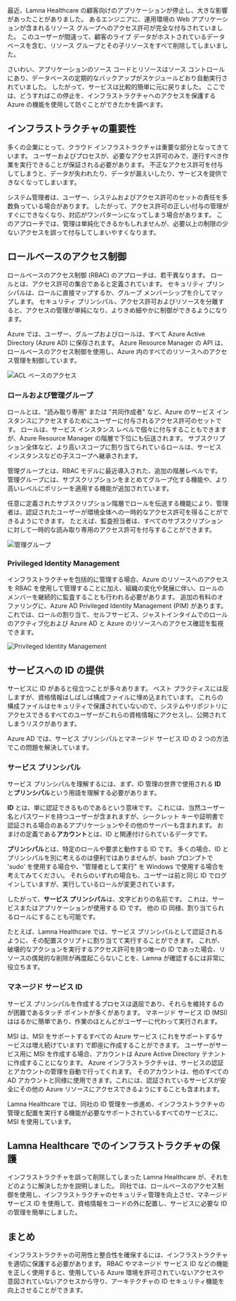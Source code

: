 最近、Lamna Healthcare の顧客向けのアプリケーションが停止し、大きな影響があったことがありました。 あるエンジニアに、運用環境の Web アプリケーションが含まれるリソース グループへのアクセス許可が完全な付与されていました。 このユーザーが間違って、顧客のライブ データがホストされているデータベースを含む、リソース グループとその子リソースをすべて削除してしまいました。 

さいわい、アプリケーションのソース コードとリソースはソース コントロールにあり、データベースの定期的なバックアップがスケジュールどおり自動実行されていました。 したがって、サービスは比較的簡単に元に戻りました。 ここでは、どうすればこの停止を、インフラストラクチャへのアクセスを保護する Azure の機能を使用して防ぐことができたかを調べます。

## <a name="criticality-of-infrastructure"></a>インフラストラクチャの重要性

多くの企業にとって、クラウド インフラストラクチャは重要な部分となってきています。 ユーザーおよびプロセスが、必要なアクセス許可のみで、遂行すべき作業を実行できることが保証される必要があります。 不正なアクセス許可を付与してしまうと、データが失われたり、データが漏えいしたり、サービスを提供できなくなってしまいます。 

システム管理者は、ユーザー、システムおよびアクセス許可のセットの責任を多数負っている場合があります。 したがって、アクセス許可の正しい付与の管理がすぐにできなくなり、対応がワンパターンになってしまう場合があります。 このアプローチでは、管理は単純化できるかもしれませんが、必要以上の制限の少ないアクセスを誤って付与してしまいやすくなります。

## <a name="role-based-access-control"></a>ロールベースのアクセス制御

ロールベースのアクセス制御 (RBAC) のアプローチは、若干異なります。 ロールとは、アクセス許可の集合であると定義されています。 セキュリティ プリンシパルは、ロールに直接マップするか、グループ メンバーシップを介してマップします。 セキュリティ プリンシパル、アクセス許可およびリソースを分離すると、アクセスの管理が単純になり、よりきめ細やかに制御ができるようになります。

Azure では、ユーザー、グループおよびロールは、すべて Azure Active Directory (Azure AD) に保存されます。 Azure Resource Manager の API は、ロールベースのアクセス制御を使用し、Azure 内のすべてのリソースへのアクセス管理を制御しています。

![ACL ベースのアクセス](../media-draft/ACL_Based_Access.png)

<!-- ![Role-based access control](../media-draft/Role_Based_Access.png)
 -->

### <a name="roles--management-groups"></a>ロールおよび管理グループ

ロールとは、"読み取り専用" または "共同作成者" など、Azure のサービス インスタンスにアクセスするためにユーザーに付与されるアクセス許可のセットです。 ロールは、サービス インスタンス レベルで個々に付与することもできますが、Azure Resource Manager の階層で下位にも伝送されます。 サブスクリプション全体など、より高いスコープに割り当てられているロールは、サービス インスタンスなどの子スコープへ継承されます。 

管理グループとは、RBAC モデルに最近導入された、追加の階層レベルです。 管理グループには、サブスクリプションをまとめてグループ化する機能や、より高いレベルにポリシーを適用する機能が追加されています。

任意に定義されたサブスクリプション階層でロールを伝送する機能により、管理者は、認証されたユーザーが環境全体への一時的なアクセス許可を得ることができるようにできます。 たとえば、監査担当者は、すべてのサブスクリプションに対して一時的な読み取り専用のアクセス許可を付与することができます。

![管理グループ](../media-draft/management_groups.png)

### <a name="privileged-identity-management"></a>Privileged Identity Management

インフラストラクチャを包括的に管理する場合、Azure のリソースへのアクセスを RBAC を使用して管理することに加え、組織の変化や発展に伴い、ロールのメンバーを継続的に監査することも行われる必要があります。 追加の有料のオファリングに、Azure AD Privileged Identity Management (PIM) があります。これでは、ロールの割り当て、セルフサービス、ジャストインタイムでのロールのアクティブ化および Azure AD と Azure のリソースへのアクセス確認を監視できます。

![Privileged Identity Management](../media-draft/PIM_Dashboard.PNG)

## <a name="providing-identities-to-services"></a>サービスへの ID の提供

サービスに ID があると役立つことが多々あります。 ベスト プラクティスには反しますが、資格情報はしばしば構成ファイルに埋め込まれています。 これらの構成ファイルはセキュリティで保護されていないので、システムやリポジトリにアクセスできるすべてのユーザーがこれらの資格情報にアクセスし、公開されてしまうリスクがあります。

Azure AD では、サービス プリンシパルとマネージド サービス ID の 2 つの方法でこの問題を解決しています。

### <a name="service-principals"></a>サービス プリンシパル

サービス プリンシパルを理解するには、まず、ID 管理の世界で使用される **ID** と**プリンシパル**という用語を理解する必要があります。

**ID** とは、単に認証できるものであるという意味です。 これには、当然ユーザー名とパスワードを持つユーザーが含まれますが、シークレット キーや証明書で認証される場合のあるアプリケーションやその他のサーバーも含まれます。 おまけの定義である**アカウント**とは、ID と関連付けられているデータです。

**プリンシパル**とは、特定のロールや要求と動作する ID です。 多くの場合、ID とプリンシパルを別に考えるのは便利ではありませんが、bash プロンプトで 'sudo' を使用する場合や、"管理者として実行" を Windows で使用する場合を考えてみてください。 それらのいずれの場合も、ユーザーは前と同じ ID でログインしていますが、実行しているロールが変更されています。

したがって、**サービス プリンシパル**は、文字どおりの名前です。 これは、サービスまたはアプリケーションが使用する ID です。 他の ID 同様、割り当てられるロールにすることも可能です。 

たとえば、Lamna Healthcare では、サービス プリンシパルとして認証されるように、その配置スクリプトに割り当てて実行することができます。 これが、破壊的なアクションを実行するアクセス許可を持つ唯一の ID であった場合、リソースの偶発的な削除が再度起こらないことを、Lamna が確認するには非常に役立ちます。

### <a name="managed-service-identities"></a>マネージド サービス ID

サービス プリンシパルを作成するプロセスは退屈であり、それらを維持するのが困難であるタッチ ポイントが多くがあります。 マネージド サービス ID (MSI) ははるかに簡単であり、作業のほとんどがユーザーに代わって実行されます。 

MSI は、MSI をサポートするすべての Azure サービス (これをサポートするサービスは増え続けています) で即座に作成することができます。 ユーザーがサービス用に MSI を作成する場合、アカウントは Azure Active Directory テナントに作成することになります。 Azure インフラストラクチャは、サービスの認証とアカウントの管理を自動で行ってくれます。 そのアカウントは、他のすべての AD アカウントと同様に使用できます。これには、認証されているサービスが安全にその他の Azure リソースにアクセスできるようにすることも含まれます。

Lamna Healthcare では、同社の ID 管理を一歩進め、インフラストラクチャの管理と配置を実行する機能が必要なサポートされているすべてのサービスに、MSI を使用しています。

## <a name="infrastructure-protection-at-lamna-healthcare"></a>Lamna Healthcare でのインフラストラクチャの保護

インフラストラクチャを誤って削除してしまった Lamna Healthcare が、それをどのように解決したかを説明しました。 同社では、ロールベースのアクセス制御を使用し、インフラストラクチャのセキュリティ管理を向上させ、マネージド サービス ID を使用して、資格情報をコードの外に配置し、サービスに必要な ID の管理を簡単にしました。

## <a name="summary"></a>まとめ

インフラストラクチャの可用性と整合性を確保するには、インフラストラクチャを適切に保護する必要があります。 RBAC やマネージド サービス ID などの機能を正しく使用すると、使用している Azure 環境を許可されていないアクセスや意図されていないアクセスから守り、アーキテクチャの ID セキュリティ機能を向上させることができます。